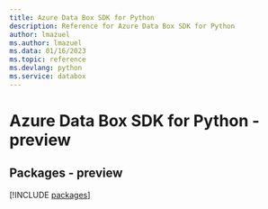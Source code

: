 ```yaml
---
title: Azure Data Box SDK for Python
description: Reference for Azure Data Box SDK for Python
author: lmazuel
ms.author: lmazuel
ms.data: 01/16/2023
ms.topic: reference
ms.devlang: python
ms.service: databox
---
```

# Azure Data Box SDK for Python - preview
## Packages - preview
[!INCLUDE [packages](data-box-index.md)]